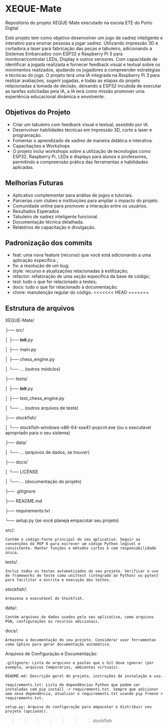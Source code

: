 # XEQUE-Mate
 Repositório do projeto XEQUE-Mate executado na escola ETE do Porto Digital

Este projeto tem como objetivo desenvolver um jogo de xadrez inteligente e interativo para ensinar pessoas a jogar xadrez. Utilizando impressão 3D e cortadora a laser para fabricação das peças e tabuleiro, adicionando a Sistemas Embarcados com ESP32 e Raspberry Pi 3 para monitorar/controlar LEDs, Display e outros sensores. Com capacidade de identificar a jogada realizada e fornecer feedback visual e textual sobre os movimentos realizados, ajudando os jogadores a compreender estratégias e técnicas do jogo. O projeto terá uma IA integrada na Raspberry Pi 3 para realizar avaliações, sugerir jogadas, e todas as etapas do projeto relacionadas a tomada de decisão, deixando a ESP32 incubida de executar as tarefas solicitadas pela IA, a IA terá como missão promover uma experiência educacional dinâmica e envolvente.

## Objetivos do Projeto
* Criar um tabuleiro com feedback visual e textual, assistido por IA.
* Desenvolver habilidades técnicas em impressão 3D, corte a laser e programação.
* Fomentar o aprendizado de xadrez de maneira didática e interativa.
* Capacitações e Workshops
* O projeto inclui workshops sobre a utilização de tecnologias como ESP32, Raspberry Pi, LEDs e displays para alunos e professores, permitindo a compreensão prática das ferramentas e habilidades aplicadas.

## Melhorias Futuras
* Aplicativo complementar para análise de jogos e tutoriais.
* Parcerias com clubes e instituições para ampliar o impacto do projeto.
* Comunidade online para promover a interação entre os usuários.
* Resultados Esperados
* Tabuleiro de xadrez inteligente funcional.
* Documentação técnica detalhada.
* Relatórios de capacitação e divulgação.

## Padronização dos commits
* feat: uma nova feature (recurso) que você está adicionando a uma aplicação específica ;
* fix: a resolução de um bug;
* style: recurso e atualizações relacionadas à estilização;
* refactor: refatoração de uma seção específica da base de código;
* test: tudo o que for relacionado a testes;
* docs: tudo o que for relacionado à documentação;
* chore: manutenção regular do código.
<<<<<<< HEAD
=======

## Estrutura de arquivos
XEQUE-Mate/

├── src/

│   ├── __init__.py

│   ├── main.py

│   ├── chess_engine.py

│   └── ... (outros módulos)

├── tests/

│   ├── __init__.py

│   ├── test_chess_engine.py

│   └── ... (outros arquivos de teste)

├── stockfish/

│   └── stockfish-windows-x86-64-sse41-popcnt.exe (ou o executável apropriado para o seu sistema)

├── data/

│   └── ... (arquivos de dados, se houver)

├── docs/

│   └── LICENSE

│   └── ... (documentação do projeto)

├── .gitignore

├── README.md

├── requirements.txt

└── setup.py (se você planeja empacotar seu projeto)


src/:
    
    Contém o código-fonte principal do seu aplicativo. Seguir as convenções do PEP 8 para escrever um código Python legível e consistente. Manter funções e métodos curtos e com responsabilidade única.
    
tests/:
    
    Inclui todos os testes automatizados do seu projeto. Verificar o uso de frameworks de teste como unittest (integrado ao Python) ou pytest para facilitar a escrita e execução dos testes.
    
stockfish/:

    Armazena o executável do Stockfish.
    
data/:

    Contém arquivos de dados usados pelo seu aplicativo, como arquivos PGN, configurações ou recursos adicionais.
    
docs/:

    Armazena a documentação do seu projeto. Considerar usar ferramentas como Sphinx para gerar documentação automática.
    

Arquivos de Configuração e Documentação:

    .gitignore: Lista de arquivos e pastas que o Git deve ignorar (por exemplo, arquivos temporários, ambientes virtuais).
    
    README.md: Descrição geral do projeto, instruções de instalação e uso.
    
    requirements.txt: Lista de dependências Python que podem ser instaladas com pip install -r requirements.txt. Sempre que adicionar uma nova dependência, atualizar o requirements.txt usando pip freeze > requirements.txt.
    
    setup.py: Arquivo de configuração para empacotar e distribuir seu projeto (opcional).
    
>>>>>>> stockfish

##